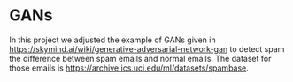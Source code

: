 # GANs

In this project we adjusted the example of GANs given in https://skymind.ai/wiki/generative-adversarial-network-gan to detect spam the difference between spam emails and normal emails. The dataset for those emails is https://archive.ics.uci.edu/ml/datasets/spambase.
